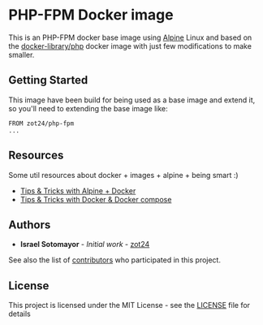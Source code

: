 # PHP-FPM Docker image

This is an PHP-FPM docker base image using [Alpine](http://alpinelinux.org/) Linux and based on the [docker-library/php](https://github.com/docker-library/php) docker image with just few modifications to make smaller.

## Getting Started

This image have been build for being used as a base image and extend it, so you'll need to extending the base image like:

```
FROM zot24/php-fpm
...
```

## Resources

Some util resources about docker + images + alpine + being smart :)

* [Tips & Tricks with Alpine + Docker](http://blog.zot24.com/tips-tricks-with-alpine-docker/)
* [Tips & Tricks with Docker & Docker compose](http://blog.zot24.com/tips-tricks-docker/)

## Authors

* **Israel Sotomayor** - *Initial work* - [zot24](https://github.com/zot24)

See also the list of [contributors](https://github.com/zot24/docker-php-fpm/contributors) who participated in this project.

## License

This project is licensed under the MIT License - see the [LICENSE](https://github.com/zot24/docker-php-fpm/blob/master/LICENSE) file for details
